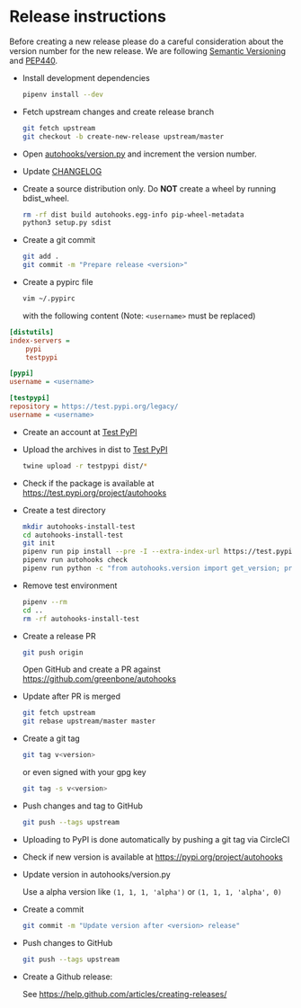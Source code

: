 # Release instructions

Before creating a new release please do a careful consideration about the
version number for the new release. We are following [Semantic Versioning](https://semver.org/)
and [PEP440](https://www.python.org/dev/peps/pep-0440/).

* Install development dependencies

  ```sh
  pipenv install --dev
  ```

* Fetch upstream changes and create release branch

  ```sh
  git fetch upstream
  git checkout -b create-new-release upstream/master
  ```

* Open [autohooks/version.py](autohooks/version.py)
  and increment the version number.

* Update [CHANGELOG](CHANGELOG.md)

* Create a source distribution only. Do **NOT** create a wheel by running
  bdist_wheel.

  ```sh
  rm -rf dist build autohooks.egg-info pip-wheel-metadata
  python3 setup.py sdist
  ```

* Create a git commit

  ```sh
  git add .
  git commit -m "Prepare release <version>"
  ```

* Create a pypirc file

  ```sh
  vim ~/.pypirc
  ```

  with the following content (Note: `<username>` must be replaced)

```ini
[distutils]
index-servers =
    pypi
    testpypi

[pypi]
username = <username>

[testpypi]
repository = https://test.pypi.org/legacy/
username = <username>
```

* Create an account at [Test PyPI](https://packaging.python.org/guides/using-testpypi/)

* Upload the archives in dist to [Test PyPI](https://test.pypi.org/)

  ```sh
  twine upload -r testpypi dist/*
  ```

* Check if the package is available at https://test.pypi.org/project/autohooks

* Create a test directory

  ```sh
  mkdir autohooks-install-test
  cd autohooks-install-test
  git init
  pipenv run pip install --pre -I --extra-index-url https://test.pypi.org/simple/ autohooks
  pipenv run autohooks check
  pipenv run python -c "from autohooks.version import get_version; print(get_version())"
  ```

* Remove test environment

  ```sh
  pipenv --rm
  cd ..
  rm -rf autohooks-install-test
  ```

* Create a release PR

  ```sh
  git push origin
  ```
  Open GitHub and create a PR against https://github.com/greenbone/autohooks

* Update after PR is merged

  ```sh
  git fetch upstream
  git rebase upstream/master master
  ```
* Create a git tag

  ```sh
  git tag v<version>
  ```

  or even signed with your gpg key

  ```sh
  git tag -s v<version>
  ```

* Push changes and tag to GitHub

  ```sh
  git push --tags upstream
  ```

* Uploading to PyPI is done automatically by pushing a git tag via CircleCI

* Check if new version is available at https://pypi.org/project/autohooks

* Update version in autohooks/version.py

  Use a alpha version like `(1, 1, 1, 'alpha')` or
  `(1, 1, 1, 'alpha', 0)`

* Create a commit

  ```sh
  git commit -m "Update version after <version> release"
  ```

* Push changes to GitHub

  ```sh
  git push --tags upstream
  ```

* Create a Github release:

   See https://help.github.com/articles/creating-releases/
